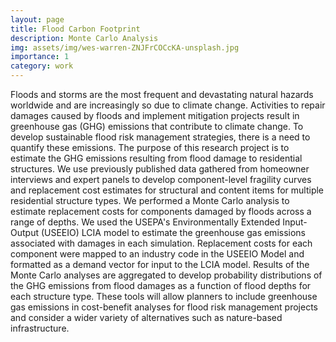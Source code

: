 ```yaml
---
layout: page
title: Flood Carbon Footprint
description: Monte Carlo Analysis
img: assets/img/wes-warren-ZNJFrCOCcKA-unsplash.jpg
importance: 1
category: work
---
```



Floods and storms are the most frequent and devastating natural hazards worldwide and are increasingly so due to climate change. Activities to repair damages caused by floods and implement mitigation projects result in greenhouse gas (GHG) emissions that contribute to climate change. To develop sustainable flood risk management strategies, there is a need to quantify these emissions. The purpose of this research project is to estimate the GHG emissions resulting from flood damage to residential structures. We use previously published data gathered from homeowner interviews and expert panels to develop component-level fragility curves and replacement cost estimates for structural and content items for multiple residential structure types. We performed a Monte Carlo analysis to estimate replacement costs for components damaged by floods across a range of depths. We used the USEPA's Environmentally Extended Input-Output (USEEIO) LCIA model to estimate the greenhouse gas emissions associated with damages in each simulation. Replacement costs for each component were mapped to an industry code in the USEEIO Model and formatted as a demand vector for input to the LCIA model. Results of the Monte Carlo analyses are aggregated to develop probability distributions of the GHG emissions from flood damages as a function of flood depths for each structure type. These tools will allow planners to include greenhouse gas emissions in cost-benefit analyses for flood risk management projects and consider a wider variety of alternatives such as nature-based infrastructure.